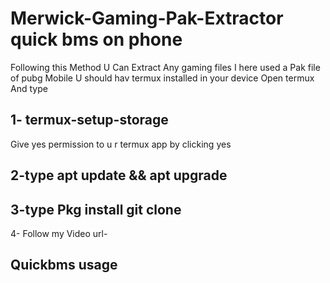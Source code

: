 # Merwick-Gaming-Pak-Extractor quick bms on phone
Following this Method U Can Extract Any gaming files
I here used a Pak file of pubg Mobile
U should hav termux installed in your device
Open termux 
And type 

1- termux-setup-storage 
------------------------

Give yes permission to u r termux app by clicking yes

2-type apt update && apt upgrade 
------------------------
3-type Pkg install git clone
------------------------
4-
Follow my Video url- 


Quickbms usage 
------------------


